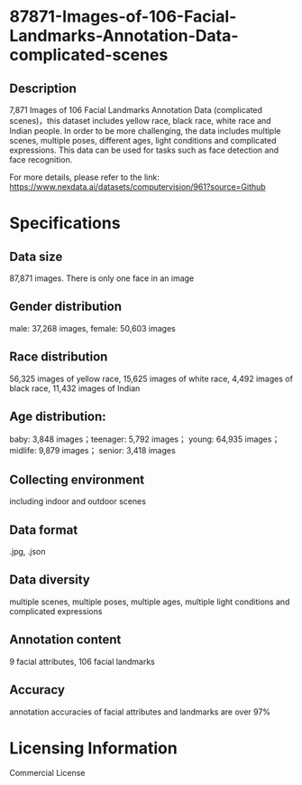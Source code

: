 # 87871-Images-of-106-Facial-Landmarks-Annotation-Data-complicated-scenes

## Description
7,871 Images of 106 Facial Landmarks Annotation Data (complicated scenes)，this dataset includes yellow race, black race, white race and Indian people. In order to be more challenging, the data includes multiple scenes, multiple poses, different ages, light conditions and complicated expressions. This data can be used for tasks such as face detection and face recognition.

For more details, please refer to the link: https://www.nexdata.ai/datasets/computervision/961?source=Github


# Specifications
## Data size
87,871 images. There is only one face in an image
## Gender distribution
male: 37,268 images, female: 50,603 images
## Race distribution
56,325 images of yellow race, 15,625 images of white race, 4,492 images of black race, 11,432 images of Indian
## Age distribution:
baby: 3,848 images；teenager: 5,792 images； young: 64,935 images； midlife: 9,879 images； senior: 3,418 images
## Collecting environment
including indoor and outdoor scenes
## Data format
.jpg, .json
## Data diversity
multiple scenes, multiple poses, multiple ages, multiple light conditions and complicated expressions
## Annotation content
9 facial attributes, 106 facial landmarks
## Accuracy
annotation accuracies of facial attributes and landmarks are over 97%

# Licensing Information
Commercial License
